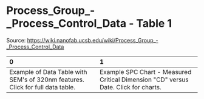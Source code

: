 # Process_Group_-_Process_Control_Data - Table 1

Source: https://wiki.nanofab.ucsb.edu/wiki/Process_Group_-_Process_Control_Data

| 0                                                                              | 1                                                                                   |
|:-------------------------------------------------------------------------------|:------------------------------------------------------------------------------------|
| Example of Data Table with SEM's of 320nm features. Click for full data table. | Example SPC Chart - Measured Critical Dimension "CD" versus Date. Click for charts. |